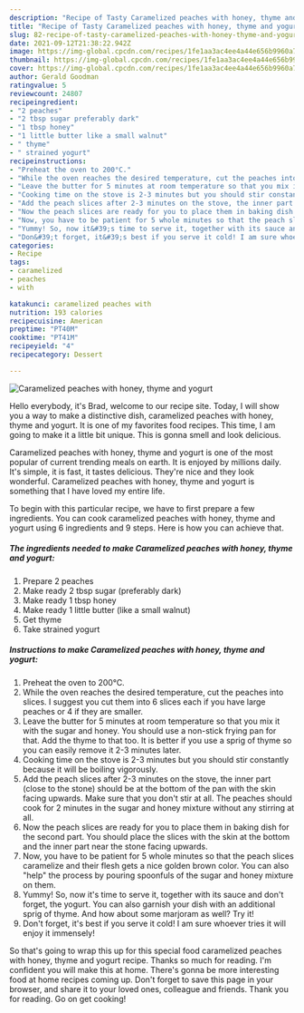 ```yaml
---
description: "Recipe of Tasty Caramelized peaches with honey, thyme and yogurt"
title: "Recipe of Tasty Caramelized peaches with honey, thyme and yogurt"
slug: 82-recipe-of-tasty-caramelized-peaches-with-honey-thyme-and-yogurt
date: 2021-09-12T21:38:22.942Z
image: https://img-global.cpcdn.com/recipes/1fe1aa3ac4ee4a44e656b9960a768f1a/680x482cq70/caramelized-peaches-with-honey-thyme-and-yogurt-recipe-main-photo.jpg
thumbnail: https://img-global.cpcdn.com/recipes/1fe1aa3ac4ee4a44e656b9960a768f1a/680x482cq70/caramelized-peaches-with-honey-thyme-and-yogurt-recipe-main-photo.jpg
cover: https://img-global.cpcdn.com/recipes/1fe1aa3ac4ee4a44e656b9960a768f1a/680x482cq70/caramelized-peaches-with-honey-thyme-and-yogurt-recipe-main-photo.jpg
author: Gerald Goodman
ratingvalue: 5
reviewcount: 24807
recipeingredient:
- "2 peaches"
- "2 tbsp sugar preferably dark"
- "1 tbsp honey"
- "1 little butter like a small walnut"
- " thyme"
- " strained yogurt"
recipeinstructions:
- "Preheat the oven to 200°C."
- "While the oven reaches the desired temperature, cut the peaches into slices. I suggest you cut them into 6 slices each if you have large peaches or 4 if they are smaller."
- "Leave the butter for 5 minutes at room temperature so that you mix it with the sugar and honey. You should use a non-stick frying pan for that. Add the thyme to that too. It is better if you use a sprig of thyme so you can easily remove it 2-3 minutes later."
- "Cooking time on the stove is 2-3 minutes but you should stir constantly because it will be boiling vigorously."
- "Add the peach slices after 2-3 minutes on the stove, the inner part (close to the stone) should be at the bottom of the pan with the skin facing upwards. Make sure that you don&#39;t stir at all. The peaches should cook for 2 minutes in the sugar and honey mixture without any stirring at all."
- "Now the peach slices are ready for you to place them in baking dish for the second part. You should place the slices with the skin at the bottom and the inner part near the stone facing upwards."
- "Now, you have to be patient for 5 whole minutes so that the peach slices caramelize and their flesh gets a nice golden brown color. You can also &#34;help&#34; the process by pouring spoonfuls of the sugar and honey mixture on them."
- "Yummy! So, now it&#39;s time to serve it, together with its sauce and don&#39;t forget, the yogurt. You can also garnish your dish with an additional sprig of thyme. And how about some marjoram as well? Try it!"
- "Don&#39;t forget, it&#39;s best if you serve it cold! I am sure whoever tries it will enjoy it immensely!"
categories:
- Recipe
tags:
- caramelized
- peaches
- with

katakunci: caramelized peaches with 
nutrition: 193 calories
recipecuisine: American
preptime: "PT40M"
cooktime: "PT41M"
recipeyield: "4"
recipecategory: Dessert

---
```



![Caramelized peaches with honey, thyme and yogurt](https://img-global.cpcdn.com/recipes/1fe1aa3ac4ee4a44e656b9960a768f1a/680x482cq70/caramelized-peaches-with-honey-thyme-and-yogurt-recipe-main-photo.jpg)

Hello everybody, it's Brad, welcome to our recipe site. Today, I will show you a way to make a distinctive dish, caramelized peaches with honey, thyme and yogurt. It is one of my favorites food recipes. This time, I am going to make it a little bit unique. This is gonna smell and look delicious.



Caramelized peaches with honey, thyme and yogurt is one of the most popular of current trending meals on earth. It is enjoyed by millions daily. It's simple, it is fast, it tastes delicious. They're nice and they look wonderful. Caramelized peaches with honey, thyme and yogurt is something that I have loved my entire life.


To begin with this particular recipe, we have to first prepare a few ingredients. You can cook caramelized peaches with honey, thyme and yogurt using 6 ingredients and 9 steps. Here is how you can achieve that.

<!--inarticleads1-->

##### The ingredients needed to make Caramelized peaches with honey, thyme and yogurt:

1. Prepare 2 peaches
1. Make ready 2 tbsp sugar (preferably dark)
1. Make ready 1 tbsp honey
1. Make ready 1 little butter (like a small walnut)
1. Get  thyme
1. Take  strained yogurt




<!--inarticleads2-->

##### Instructions to make Caramelized peaches with honey, thyme and yogurt:

1. Preheat the oven to 200°C.
1. While the oven reaches the desired temperature, cut the peaches into slices. I suggest you cut them into 6 slices each if you have large peaches or 4 if they are smaller.
1. Leave the butter for 5 minutes at room temperature so that you mix it with the sugar and honey. You should use a non-stick frying pan for that. Add the thyme to that too. It is better if you use a sprig of thyme so you can easily remove it 2-3 minutes later.
1. Cooking time on the stove is 2-3 minutes but you should stir constantly because it will be boiling vigorously.
1. Add the peach slices after 2-3 minutes on the stove, the inner part (close to the stone) should be at the bottom of the pan with the skin facing upwards. Make sure that you don&#39;t stir at all. The peaches should cook for 2 minutes in the sugar and honey mixture without any stirring at all.
1. Now the peach slices are ready for you to place them in baking dish for the second part. You should place the slices with the skin at the bottom and the inner part near the stone facing upwards.
1. Now, you have to be patient for 5 whole minutes so that the peach slices caramelize and their flesh gets a nice golden brown color. You can also &#34;help&#34; the process by pouring spoonfuls of the sugar and honey mixture on them.
1. Yummy! So, now it&#39;s time to serve it, together with its sauce and don&#39;t forget, the yogurt. You can also garnish your dish with an additional sprig of thyme. And how about some marjoram as well? Try it!
1. Don&#39;t forget, it&#39;s best if you serve it cold! I am sure whoever tries it will enjoy it immensely!




So that's going to wrap this up for this special food caramelized peaches with honey, thyme and yogurt recipe. Thanks so much for reading. I'm confident you will make this at home. There's gonna be more interesting food at home recipes coming up. Don't forget to save this page in your browser, and share it to your loved ones, colleague and friends. Thank you for reading. Go on get cooking!
